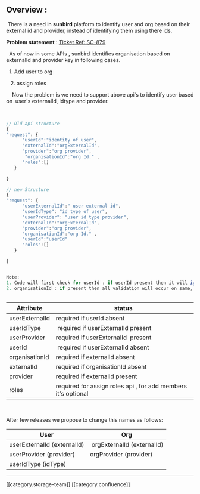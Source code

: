 
## Overview :
 There is a need in  **sunbird**  platform to identify user and org based on their external id and provider, instead of identifying them using there ids. 



 **Problem statement**  : [Ticket Ref: SC-879](https://project-sunbird.atlassian.net/browse/SC-879)

  As of now in some APIs , sunbird identifies organisation based on externalId and provider key in following cases.

  1. Add user to org

   2. assign roles

    Now the problem is we need to support above api's to identify user based on  user's externalId, idtype and provider.



   


```js
// Old api structure
{
"request": {
      "userId":"identity of user",
      "externalId":"orgExternalId",
      "provider":"org provider",
       "organisationId":"org Id." ,
      "roles":[]    
   }

}

// new Structure
{
"request": {
      "userExternalId":" user external id",
      "userIdType": "id type of user",
      "userProvider": "user id type provider",
      "externalId":"orgExternalId",
      "provider":"org provider",
      "organisationId":"org Id." ,
      "userId":"userId"
      "roles":[]    
   }

}


Note: 
1. Code will first check for userId : if userId present then it will ignore (userExternalId,userIdType,userProvider) and validation will be done for provided userId only. If userId absent then it will fetch user id based on (userExternalId,userIdType,userProvider) attribute.
2. organisationId : if present then all validation will occur on same, other wise orgId will be fetched from externalId and provider.



```




| Attribute | status | 
|  --- |  --- | 
| userExternalId | required if userId absent | 
| userIdType |  required if userExternalId present | 
| userProvider | required if userExternalId  present | 
| userId |  required if userExternalId absent | 
| organisationId | required if externalId absent | 
| externalId | required if organisationId absent | 
| provider | required if externalId present | 
| roles | required for assign roles api , for add members it's optional | 

  

After few releases we propose to change this names as follows:



|  **User**  |  **Org**  | 
|  --- |  --- | 
| userExternalId (externalId) |  orgExternalId (externalId) | 
| userProvider (provider) | orgProvider (provider) | 
| userIdType (idType) |  | 









*****

[[category.storage-team]] 
[[category.confluence]] 
